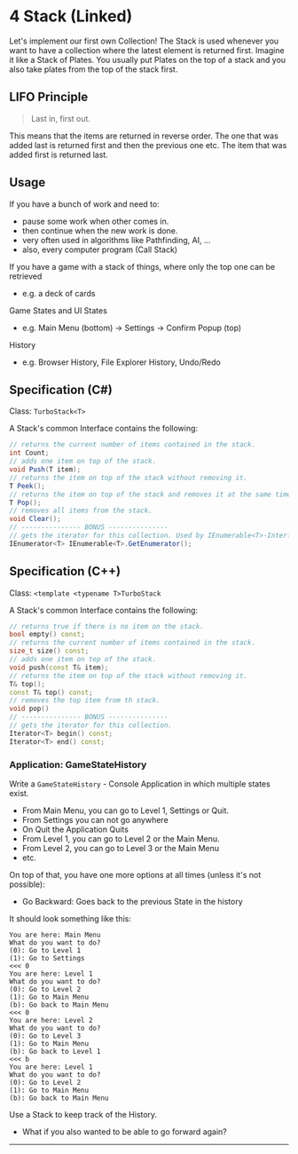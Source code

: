 # 4 Stack (Linked)

Let's implement our first own Collection! The Stack is used whenever you want to have a collection where the latest element is returned first. Imagine it like a Stack of Plates. You usually put Plates on the top of a stack and you also take plates from the top of the stack first.

## LIFO Principle
> Last in, first out.

This means that the items are returned in reverse order. The one that was added last is returned first and then the previous one etc. The item that was added first is returned last.

## Usage
If you have a bunch of work and need to:
- pause some work when other comes in.
- then continue when the new work is done.
- very often used in algorithms like Pathfinding, AI, ...
- also, every computer program (Call Stack)

If you have a game with a stack of things, where only the top one can be retrieved
- e.g. a deck of cards

Game States and UI States
- e.g. Main Menu (bottom) -> Settings -> Confirm Popup (top)

History
- e.g. Browser History, File Explorer History, Undo/Redo

## Specification (C#)

Class: `TurboStack<T>`

A Stack's common Interface contains the following:

```cs
// returns the current number of items contained in the stack.
int Count;
// adds one item on top of the stack.
void Push(T item);
// returns the item on top of the stack without removing it.
T Peek();
// returns the item on top of the stack and removes it at the same time.
T Pop();
// removes all items from the stack.
void Clear();
// --------------- BONUS ---------------
// gets the iterator for this collection. Used by IEnumerable<T>-Interface to support foreach.
IEnumerator<T> IEnumerable<T>.GetEnumerator();
```

## Specification (C++)

Class: `<template <typename T>TurboStack`

A Stack's common Interface contains the following:

```c++
// returns true if there is no item on the stack.
bool empty() const;
// returns the current number of items contained in the stack.
size_t size() const;
// adds one item on top of the stack.
void push(const T& item);
// returns the item on top of the stack without removing it.
T& top();
const T& top() const;
// removes the top item from th stack.
void pop()
// --------------- BONUS ---------------
// gets the iterator for this collection.
Iterator<T> begin() const;
Iterator<T> end() const;
```

### Application: GameStateHistory

Write a `GameStateHistory` - Console Application in which multiple states exist. 
- From Main Menu, you can go to Level 1, Settings or Quit.
- From Settings you can not go anywhere
- On Quit the Application Quits
- From Level 1, you can go to Level 2 or the Main Menu.
- From Level 2, you can go to Level 3 or the Main Menu
- etc.

On top of that, you have one more options at all times (unless it's not possible):
- Go Backward: Goes back to the previous State in the history

It should look something like this:

```
You are here: Main Menu
What do you want to do?
(0): Go to Level 1
(1): Go to Settings
<<< 0
You are here: Level 1
What do you want to do?
(0): Go to Level 2
(1): Go to Main Menu
(b): Go back to Main Menu
<<< 0
You are here: Level 2
What do you want to do?
(0): Go to Level 3
(1): Go to Main Menu
(b): Go back to Level 1
<<< b
You are here: Level 1
What do you want to do?
(0): Go to Level 2
(1): Go to Main Menu
(b): Go back to Main Menu
```

Use a Stack to keep track of the History.
- What if you also wanted to be able to go forward again?

---